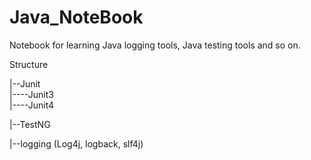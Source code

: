 # Java_NoteBook

Notebook for learning Java logging tools, Java testing tools and so on.

Structure

|--Junit <br />
|----Junit3 <br />
|----Junit4 <br />

|--TestNG <br />

|--logging (Log4j, logback, slf4j) <br />


